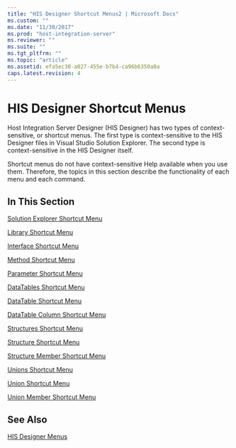 ```yaml
---
title: "HIS Designer Shortcut Menus2 | Microsoft Docs"
ms.custom: ""
ms.date: "11/30/2017"
ms.prod: "host-integration-server"
ms.reviewer: ""
ms.suite: ""
ms.tgt_pltfrm: ""
ms.topic: "article"
ms.assetid: efa5ec30-a027-455e-b7b4-ca96b6350a8a
caps.latest.revision: 4
---
```

# HIS Designer Shortcut Menus
Host Integration Server Designer (HIS Designer) has two types of context-sensitive, or shortcut menus. The first type is context-sensitive to the HIS Designer files in Visual Studio Solution Explorer. The second type is context-sensitive in the HIS Designer itself.  
  
 Shortcut menus do not have context-sensitive Help available when you use them. Therefore, the topics in this section describe the functionality of each menu and each command.  
  
## In This Section  
 [Solution Explorer Shortcut Menu](../HIS2010/solution-explorer-shortcut-menu2.md)  
  
 [Library Shortcut Menu](../HIS2010/library-shortcut-menu2.md)  
  
 [Interface Shortcut Menu](../HIS2010/interface-shortcut-menu2.md)  
  
 [Method Shortcut Menu](../HIS2010/method-shortcut-menu1.md)  
  
 [Parameter Shortcut Menu](../HIS2010/parameter-shortcut-menu2.md)  
  
 [DataTables Shortcut Menu](../HIS2010/datatables-shortcut-menu2.md)  
  
 [DataTable Shortcut Menu](../HIS2010/datatable-shortcut-menu2.md)  
  
 [DataTable Column Shortcut Menu](../HIS2010/datatable-column-shortcut-menu2.md)  
  
 [Structures Shortcut Menu](../HIS2010/structures-shortcut-menu1.md)  
  
 [Structure Shortcut Menu](../HIS2010/structure-shortcut-menu1.md)  
  
 [Structure Member Shortcut Menu](../HIS2010/structure-member-shortcut-menu2.md)  
  
 [Unions Shortcut Menu](../HIS2010/unions-shortcut-menu2.md)  
  
 [Union Shortcut Menu](../HIS2010/union-shortcut-menu1.md)  
  
 [Union Member Shortcut Menu](../HIS2010/union-member-shortcut-menu1.md)  
  
## See Also  
 [HIS Designer Menus](../HIS2010/his-designer-menus2.md)
